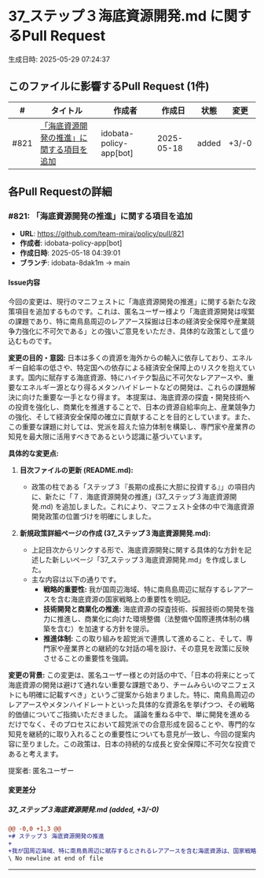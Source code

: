 # 37_ステップ３海底資源開発.md に関するPull Request

生成日時: 2025-05-29 07:24:37

## このファイルに影響するPull Request (1件)

| # | タイトル | 作成者 | 作成日 | 状態 | 変更 |
|---|---------|--------|--------|------|------|
| #821 | [「海底資源開発の推進」に関する項目を追加](https://github.com/team-mirai/policy/pull/821) | idobata-policy-app[bot] | 2025-05-18 | added | +3/-0 |

## 各Pull Requestの詳細

### #821: 「海底資源開発の推進」に関する項目を追加

- **URL**: https://github.com/team-mirai/policy/pull/821
- **作成者**: idobata-policy-app[bot]
- **作成日時**: 2025-05-18 04:39:01
- **ブランチ**: idobata-8dak1m → main

#### Issue内容

今回の変更は、現行のマニフェストに「海底資源開発の推進」に関する新たな政策項目を追加するものです。これは、匿名ユーザー様より「海底資源開発は喫緊の課題であり、特に南鳥島周辺のレアアース採掘は日本の経済安全保障や産業競争力強化に不可欠である」との強いご意見をいただき、具体的な政策として盛り込むものです。

**変更の目的・意図:**
日本は多くの資源を海外からの輸入に依存しており、エネルギー自給率の低さや、特定国への依存による経済安全保障上のリスクを抱えています。国内に賦存する海底資源、特にハイテク製品に不可欠なレアアースや、重要なエネルギー源となり得るメタンハイドレートなどの開発は、これらの課題解決に向けた重要な一手となり得ます。
本提案は、海底資源の探査・開発技術への投資を強化し、商業化を推進することで、日本の資源自給率向上、産業競争力の強化、そして経済安全保障の確立に貢献することを目的としています。また、この重要な課題に対しては、党派を超えた協力体制を構築し、専門家や産業界の知見を最大限に活用すべきであるという認識に基づいています。

**具体的な変更点:**
1.  **目次ファイルの更新 (README.md):**
    *   政策の柱である「ステップ３『長期の成長に大胆に投資する』」の項目内に、新たに「７．海底資源開発の推進」(37_ステップ３海底資源開発.md) を追加しました。これにより、マニフェスト全体の中で海底資源開発政策の位置づけを明確にしました。

2.  **新規政策詳細ページの作成 (37_ステップ３海底資源開発.md):**
    *   上記目次からリンクする形で、海底資源開発に関する具体的な方針を記述した新しいページ「37_ステップ３海底資源開発.md」を作成しました。
    *   主な内容は以下の通りです。
        *   **戦略的重要性:** 我が国周辺海域、特に南鳥島周辺に賦存するレアアースを含む海底資源の国家戦略上の重要性を明記。
        *   **技術開発と商業化の推進:** 海底資源の探査技術、採掘技術の開発を強力に推進し、商業化に向けた環境整備（法整備や国際連携体制の構築を含む）を加速する方針を提示。
        *   **推進体制:** この取り組みを超党派で連携して進めること、そして、専門家や産業界との継続的な対話の場を設け、その意見を政策に反映させることの重要性を強調。

**変更の背景:**
この変更は、匿名ユーザー様との対話の中で、「日本の将来にとって海底資源の開発は避けて通れない重要な課題であり、チームみらいのマニフェストにも明確に記載すべき」というご提案から始まりました。特に、南鳥島周辺のレアアースやメタンハイドレートといった具体的な資源名を挙げつつ、その戦略的価値についてご指摘いただきました。
議論を重ねる中で、単に開発を進めるだけでなく、そのプロセスにおいて超党派での合意形成を図ることや、専門的な知見を継続的に取り入れることの重要性についても意見が一致し、今回の提案内容に至りました。この政策は、日本の持続的な成長と安全保障に不可欠な投資であると考えます。

提案者: 匿名ユーザー


#### 変更差分

##### 37_ステップ３海底資源開発.md (added, +3/-0)

```diff
@@ -0,0 +1,3 @@
+# ステップ３ 海底資源開発の推進
+
+我が国周辺海域、特に南鳥島周辺に賦存するとされるレアアースを含む海底資源は、国家戦略上極めて重要である。これらの探査、採掘技術の開発を強力に推進し、商業化に向けた環境整備（法整備や国際連携を含む）を加速する。この取り組みは、超党派で連携し、専門家や産業界との継続的な対話を通じて進めるものとする。
\ No newline at end of file
```

---

